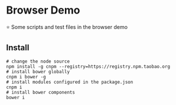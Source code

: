 # Browser Demo

⭐ Some scripts and test files in the browser demo

## Install

```shell
# change the node source
npm install -g cnpm --registry=https://registry.npm.taobao.org
# install bower globally 
cnpm i bower -g
# install modules configured in the package.json
cnpm i
# install bower components
bower i
```
